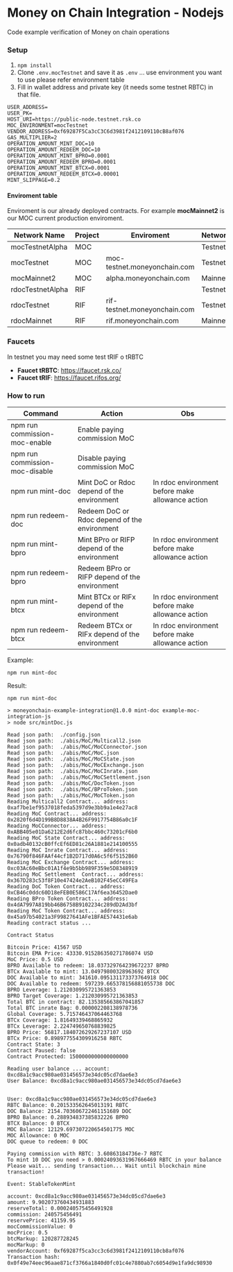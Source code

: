 # Money on Chain Integration - Nodejs

Code example verification of Money on chain operations

### Setup

1. `npm install`
2. Clone `.env.mocTestnet` and save it as `.env` ... use environment you want to use please refer environment table
3. Fill in wallet address and private key (it needs some testnet RBTC) in that file.

```
USER_ADDRESS=
USER_PK=
HOST_URI=https://public-node.testnet.rsk.co
MOC_ENVIRONMENT=mocTestnet
VENDOR_ADDRESS=0xf69287F5Ca3cC3C6d3981f2412109110cB8af076
GAS_MULTIPLIER=2
OPERATION_AMOUNT_MINT_DOC=10
OPERATION_AMOUNT_REDEEM_DOC=10
OPERATION_AMOUNT_MINT_BPRO=0.0001
OPERATION_AMOUNT_REDEEM_BPRO=0.0001
OPERATION_AMOUNT_MINT_BTCX=0.0001
OPERATION_AMOUNT_REDEEM_BTCX=0.00001
MINT_SLIPPAGE=0.2
```

#### Enviroment table

Enviroment is our already deployed contracts. For example **mocMainnet2** is our MOC current production enviroment.

| Network Name      | Project | Enviroment                       | Network    |
|-------------------|---------|----------------------------------|------------|
| mocTestnetAlpha   | MOC     |                                  | Testnet    |
| mocTestnet        | MOC     | moc-testnet.moneyonchain.com     | Testnet    |
| mocMainnet2       | MOC     | alpha.moneyonchain.com           | Mainnet    |
| rdocTestnetAlpha  | RIF     |                                  | Testnet    |
| rdocTestnet       | RIF     | rif-testnet.moneyonchain.com     | Testnet    |
| rdocMainnet       | RIF     | rif.moneyonchain.com             | Mainnet    |



### Faucets

In testnet you may need some test tRIF o tRBTC

* **Faucet tRBTC**: https://faucet.rsk.co/
* **Faucet tRIF**: https://faucet.rifos.org/



### How to run


| Command                             | Action                                        | Obs                       | 
|-------------------------------------|-----------------------------------------------|---------------------------|
| npm run commission-moc-enable       | Enable paying commission MoC                  |                           |
| npm run commission-moc-disable      | Disable paying commission MoC                 |                           |
| npm run mint-doc                    | Mint DoC or Rdoc depend of the environment    |  In rdoc environment before make allowance action     |
| npm run redeem-doc                  | Redeem DoC or Rdoc depend of the environment  |       |
| npm run mint-bpro                   | Mint BPro or RIFP depend of the environment   |  In rdoc environment before make allowance action     |
| npm run redeem-bpro                 | Redeem BPro or RIFP depend of the environment |       |
| npm run mint-btcx                   | Mint BTCx or RIFx depend of the environment   |  In rdoc environment before make allowance action     |
| npm run redeem-btcx                 | Redeem BTCx or RIFx depend of the environment |  In rdoc environment before make allowance action     |


Example:

`npm run mint-doc`


Result:

```
npm run mint-doc

> moneyonchain-example-integration@1.0.0 mint-doc example-moc-integration-js
> node src/mintDoc.js

Read json path:  ./config.json
Read json path:  ./abis/MoC/Multicall2.json
Read json path:  ./abis/MoC/MoCConnector.json
Read json path:  ./abis/MoC/MoC.json
Read json path:  ./abis/MoC/MoCState.json
Read json path:  ./abis/MoC/MoCExchange.json
Read json path:  ./abis/MoC/MoCInrate.json
Read json path:  ./abis/MoC/MoCSettlement.json
Read json path:  ./abis/MoC/DocToken.json
Read json path:  ./abis/MoC/BProToken.json
Read json path:  ./abis/MoC/MoCToken.json
Reading Multicall2 Contract... address:  0xaf7be1ef9537018feda5397d9e3bb9a1e4e27ac8
Reading MoC Contract... address:  0x2820f6d4D199B8D8838A4B26F9917754B86a0c1F
Reading MoCConnector... address:  0xABB405e01Da6212E2d6fc87bbc460c73201cF6b0
Reading MoC State Contract... address:  0x0adb40132cB0ffcEf6ED81c26A1881e214100555
Reading MoC Inrate Contract... address:  0x76790f846FAAf44cf1B2D717d0A6c5f6f5152B60
Reading MoC Exchange Contract... address:  0xc03Ac60eBbc01A1f4e9b5bb989F359e5D8348919
Reading MoC Settlement  Contract... address:  0x367D283c53f8F10e47424e2AeB102F45eCC49FEa
Reading DoC Token Contract... address:  0xCB46c0ddc60D18eFEB0E586C17Af6ea36452Dae0
Reading BPro Token Contract... address:  0x4dA7997A819bb46B6758B9102234c289dD2Ad3bf
Reading MoC Token Contract... address:  0x45a97b54021a3F99827641AFe1BFAE574431e6ab
Reading contract status ...

Contract Status

Bitcoin Price: 41567 USD
Bitcoin EMA Price: 43330.915286350271786074 USD
MoC Price: 0.5 USD
BPRO Available to redeem: 18.037329764239672237 BPRO
BTCx Available to mint: 13.04979800328963692 BTCX
DOC Available to mint: 341610.095131173373764918 DOC
DOC Available to redeem: 597239.665378156881055738 DOC
BPRO Leverage: 1.212030995721363853 
BPRO Target Coverage: 1.212030995721363853 
Total BTC in contract: 82.135385663867041857 
Total BTC inrate Bag: 0.000002208138978736 
Global Coverage: 5.715746437064463768 
BTCx Coverage: 1.81649339468865932 
BTCx Leverage: 2.224749650768839825 
BPRO Price: 56817.184072629267237107 USD
BTCx Price: 0.898977554309916258 RBTC
Contract State: 3 
Contract Paused: false 
Contract Protected: 1500000000000000000 
    
Reading user balance ... account: 0xcd8a1c9acc980ae031456573e34dc05cd7dae6e3
User Balance: 0xcd8a1c9acc980ae031456573e34dc05cd7dae6e3


User: 0xcd8a1c9acc980ae031456573e34dc05cd7dae6e3
RBTC Balance: 0.201533562645013191 RBTC
DOC Balance: 2154.703606722461151689 DOC
BPRO Balance: 0.288934837385832226 BPRO
BTCX Balance: 0 BTCX
MOC Balance: 12129.697307220654501775 MOC
MOC Allowance: 0 MOC
DOC queue to redeem: 0 DOC
    
Paying commission with RBTC: 3.60863184736e-7 RBTC
To mint 10 DOC you need > 0.00024093631967666469 RBTC in your balance
Please wait... sending transaction... Wait until blockchain mine transaction!

Event: StableTokenMint

account: 0xcd8a1c9acc980ae031456573e34dc05cd7dae6e3
amount: 9.902073760434931883
reserveTotal: 0.000240575456491928
commission: 240575456491
reservePrice: 41159.95
mocCommissionValue: 0
mocPrice: 0.5
btcMarkup: 120287728245
mocMarkup: 0
vendorAccount: 0xf69287f5ca3cc3c6d3981f2412109110cb8af076
Transaction hash: 0x0f49e74eec96aae871cf3766a1840d0fc01c4e7880ab7c6054d9e1fa9dc98930

```
